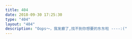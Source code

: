 ```yaml
---
title: 404
date: 2018-09-30 17:25:30
type: "404"
layout: "404"
description: "Oops～，我发癫了,找不到你想要的东东啦 ----:("
---
```

